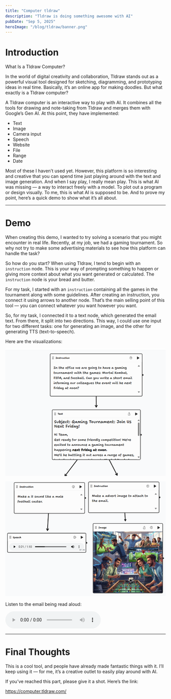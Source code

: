 ```yaml
---
title: "Computer tldraw"
description: "Tldraw is doing something awesome with AI"
pubDate: "Sep 5, 2025"
heroImage: "/blog/tldraw/banner.png"
---
```


# Introduction

What Is a Tldraw Computer?

In the world of digital creativity and collaboration, Tldraw stands out as a powerful visual tool designed for sketching, diagramming, and prototyping ideas in real time. Basically, it’s an online app for making doodles. But what exactly is a Tldraw computer?

A Tldraw computer is an interactive way to play with AI. It combines all the tools for drawing and note-taking from Tldraw and merges them with Google’s Gen AI. At this point, they have implemented:

- Text
- Image
- Camera input
- Speech
- Website
- File
- Range
- Date

Most of these I haven’t used yet. However, this platform is so interesting and creative that you can spend time just playing around with the text and image generation. And when I say play, I really mean play. This is what AI was missing — a way to interact freely with a model. To plot out a program or design visually. To me, this is what AI is supposed to be. And to prove my point, here’s a quick demo to show what it’s all about.

---

# Demo

When creating this demo, I wanted to try solving a scenario that you might encounter in real life. Recently, at my job, we had a gaming tournament. So why not try to make some advertising materials to see how this platform can handle the task?

So how do you start? When using Tldraw, I tend to begin with an `instruction` node. This is your way of prompting something to happen or giving more context about what you want generated or calculated. The `instruction` node is your bread and butter.

For my task, I started with an `instruction` containing all the games in the tournament along with some guidelines. After creating an instruction, you connect it using arrows to another node. That’s the main selling point of this tool — you can connect whatever you want however you want.

So, for my task, I connected it to a text node, which generated the email text. From there, it split into two directions. This way, I could use one input for two different tasks: one for generating an image, and the other for generating TTS (text-to-speech).

Here are the visualizations:

![Starting nodes for demo](../../../public/blog/tldraw/demo_2_part_1.png)

![Starting nodes for demo](../../../public/blog/tldraw/demo_2_part_2.png)

Listen to the email being read aloud:

<audio controls>
  <source src="/blog/tldraw/tts_male_reading_email.wav" type="audio/wav">
  Your browser does not support the audio element.
</audio>

---

# Final Thoughts

This is a cool tool, and people have already made fantastic things with it. I’ll keep using it — for me, it’s a creative outlet to easily play around with AI.

If you’ve reached this part, please give it a shot. Here’s the link:

https://computer.tldraw.com/
